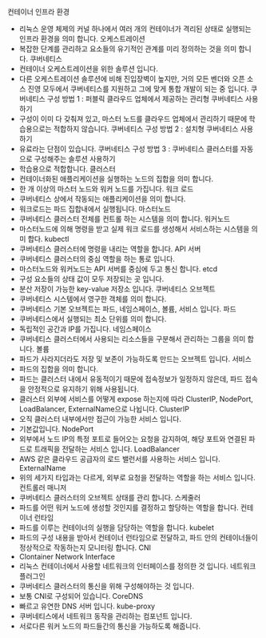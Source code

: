 컨테이너 인프라 환경
- 리눅스 운영 체제의 커널 하나에서 여러 개의 컨테이너가 격리된 상태로 실행되는 인프라 환경을 의미 합니다.
오케스트레이션
- 복잡한 단계를 관리하고 요소들의 유기적인 관계를 미리 정의하는 것을 의미 합니다.
쿠버네티스
- 컨테이너 오케스트레이션을 위한 솔루션 입니다.
- 다른 오케스트레이션 솔루션에 비해 진입장벽이 높지만, 거의 모든 벤더와 오픈 소스 진영 모두에서 쿠버네티스를 지원하고 그에 맞게 통합 개발이 되는 중 입니다.
쿠버네티스 구성 방법 1 : 퍼블릭 클라우드 업체에서 제공하는 관리형 쿠버네티스 사용하기
- 구성이 이미 다 갖춰져 있고, 마스터 노드를 클라우드 업체에서 관리하기 때문에 학습용으로는 적합하지 않습니다.
쿠버네티스 구성 방법 2 : 설치형 쿠버네티스 사용하기
- 유료라는 단점이 있습니다.
쿠버네티스 구성 방법 3 : 쿠버네티스 클러스터를 자동으로 구성해주는 솔루션 사용하기
- 학습용으로 적합합니다.
클러스터
- 컨테이너화된 애플리케이션을 실행하는 노드의 집합을 의미 합니다.
- 한 개 이상의 마스터 노드와 워커 노드를 가집니다.
워크 로드
- 쿠버네티스 상에서 작동되는 애플리케이션을 의미 합니다.
- 워크로드는 파드 집합내에서 실행됩니다.
마스터노드
- 쿠버네티스 클러스터 전체를 컨트롤 하는 시스템을 의미 합니다.
워커노드
- 마스터노드에 의해 명령을 받고 실제 워크 로드를 생성해서 서비스하는 시스템을 의미 합다.
kubectl
- 쿠버네티스 클러스터에 명령을 내리는 역할을 합니다.
API 서버
- 쿠버네티스 클러스터의 중심 역할을 하는 통로 입니다.
- 마스터노드와 워커노드는 API 서버를 중심에 두고 통신 합니다.
etcd
- 구성 요소들의 상태 값이 모두 저장되는 곳 입니다.
- 분산 저장이 가능한 key-value 저장소 입니다.
쿠버네티스 오브젝트
- 쿠버네티스 시스템에서 영구한 객체를 의미 합니다.
- 쿠버네티스 기본 오브젝트는 파드, 네임스페이스, 볼륨, 서비스 입니다.
파드
- 쿠버네티스에서 실행되는 최소 단위를 의미 합니다.
- 독립적인 공간과 IP를 가집니다.
네임스페이스
- 쿠버네티스 클러스터에서 사용되는 리소스들을 구분해서 관리하는 그룹을 의미 합니다.
볼륨
- 파드가 사라지더라도 저장 및 보존이 가능하도록 만드는 오브젝트 입니다.
서비스
- 파드의 집합을 의미 합니다.
- 파드는 클러스터 내에서 유동적이기 때문에 접속정보가 일정하지 않은데, 파드 접속을 안정적으로 유지하기 위해 사용됩니다.
- 클러스터 외부에 서비스를 어떻게 expose 하는지에 따라 ClusterIP, NodePort, LoadBalancer, ExternalName으로 나뉩니다.
ClusterIP
- 오직 클러스터 내부에서만 접근이 가능한 서비스 입니다.
- 기본값입니다.
NodePort
- 외부에서 노드 IP의 특정 포트로 들어오는 요청을 감지하여, 해당 포트와 연결된 파드로 트래픽을 전달하는 서비스 입니다.
LoadBalancer
- AWS 같은 클라우드 공급자의 로드 밸런서를 사용하는 서비스 입니다.
ExternalName
- 위의 세가지 타입과는 다르게, 외부로 요청을 전달하는 역할을 하는 서비스 입니다.
컨트롤러 매니저
- 쿠버네티스 클러스터의 오브젝트 상태를 관리 합니다.
스케줄러
- 파드를 어떤 워커 노드에 생성할 것인지를 결정하고 할당하는 역할을 합니다.
컨테이너 런타임
- 파드를 이루는 컨테이너의 실행을 담당하는 역할을 합니다.
kubelet
- 파드의 구성 내용을 받아서 컨테이너 런타임으로 전달하고, 파드 안의 컨테이너들이 정상적으로 작동하는지 모니터링 합니다.
CNI
- Clontainer Network Interface
- 리눅스 컨테이너에서 사용할 네트워크의 인터페이스를 정의한 것 입니다.
네트워크 플러그인
- 쿠버네티스 클러스터의 통신을 위해 구성해야하는 것 입니다.
- 보통 CNI로 구성되어 있습니다.
CoreDNS
- 빠르고 유연한 DNS 서버 입니다.
kube-proxy
- 쿠버네티스에서 네트워크 동작을 관리하는 컴포넌트 입니다.
- 서로다른 워커 노드의 파드들간의 통신을 가능하도록 해줍니다.